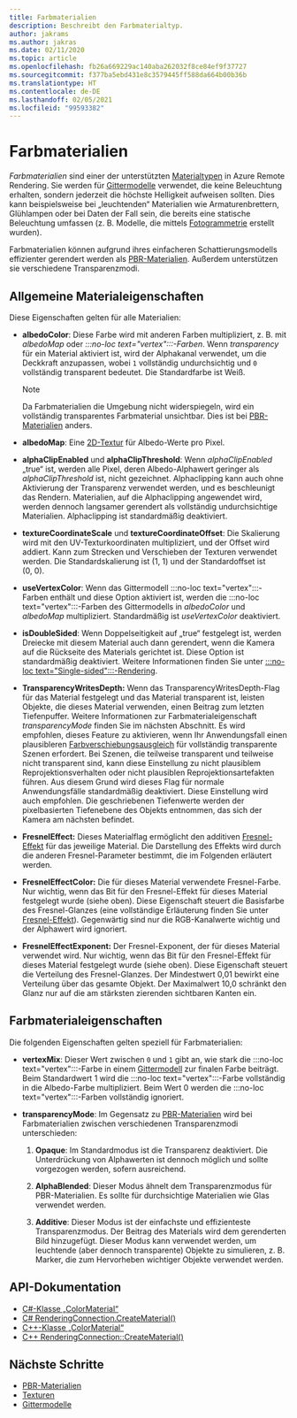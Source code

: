 ```yaml
---
title: Farbmaterialien
description: Beschreibt den Farbmaterialtyp.
author: jakrams
ms.author: jakras
ms.date: 02/11/2020
ms.topic: article
ms.openlocfilehash: fb26a669229ac140aba262032f8ce84ef9f37727
ms.sourcegitcommit: f377ba5ebd431e8c3579445ff588da664b00b36b
ms.translationtype: HT
ms.contentlocale: de-DE
ms.lasthandoff: 02/05/2021
ms.locfileid: "99593382"
---
```

# <a name="color-materials"></a>Farbmaterialien

*Farbmaterialien* sind einer der unterstützten [Materialtypen](../../concepts/materials.md) in Azure Remote Rendering. Sie werden für [Gittermodelle](../../concepts/meshes.md) verwendet, die keine Beleuchtung erhalten, sondern jederzeit die höchste Helligkeit aufweisen sollten. Dies kann beispielsweise bei „leuchtenden“ Materialien wie Armaturenbrettern, Glühlampen oder bei Daten der Fall sein, die bereits eine statische Beleuchtung umfassen (z. B. Modelle, die mittels [Fotogrammetrie](https://en.wikipedia.org/wiki/Photogrammetry) erstellt wurden).

Farbmaterialien können aufgrund ihres einfacheren Schattierungsmodells effizienter gerendert werden als [PBR-Materialien](pbr-materials.md). Außerdem unterstützen sie verschiedene Transparenzmodi.

## <a name="common-material-properties"></a>Allgemeine Materialeigenschaften

Diese Eigenschaften gelten für alle Materialien:

* **albedoColor**: Diese Farbe wird mit anderen Farben multipliziert, z. B. mit *albedoMap* oder *:::no-loc text="vertex":::-Farben*. Wenn *transparency* für ein Material aktiviert ist, wird der Alphakanal verwendet, um die Deckkraft anzupassen, wobei `1` vollständig undurchsichtig und `0` vollständig transparent bedeutet. Die Standardfarbe ist Weiß.

  > [!NOTE]
  > Da Farbmaterialien die Umgebung nicht widerspiegeln, wird ein vollständig transparentes Farbmaterial unsichtbar. Dies ist bei [PBR-Materialien](pbr-materials.md) anders.

* **albedoMap**: Eine [2D-Textur](../../concepts/textures.md) für Albedo-Werte pro Pixel.

* **alphaClipEnabled** und **alphaClipThreshold**: Wenn *alphaClipEnabled* „true“ ist, werden alle Pixel, deren Albedo-Alphawert geringer als *alphaClipThreshold* ist, nicht gezeichnet. Alphaclipping kann auch ohne Aktivierung der Transparenz verwendet werden, und es beschleunigt das Rendern. Materialien, auf die Alphaclipping angewendet wird, werden dennoch langsamer gerendert als vollständig undurchsichtige Materialien. Alphaclipping ist standardmäßig deaktiviert.

* **textureCoordinateScale** und **textureCoordinateOffset**: Die Skalierung wird mit den UV-Texturkoordinaten multipliziert, und der Offset wird addiert. Kann zum Strecken und Verschieben der Texturen verwendet werden. Die Standardskalierung ist (1, 1) und der Standardoffset ist (0, 0).

* **useVertexColor**: Wenn das Gittermodell :::no-loc text="vertex":::-Farben enthält und diese Option aktiviert ist, werden die :::no-loc text="vertex":::-Farben des Gittermodells in *albedoColor* und *albedoMap* multipliziert. Standardmäßig ist *useVertexColor* deaktiviert.

* **isDoubleSided**: Wenn Doppelseitigkeit auf „true“ festgelegt ist, werden Dreiecke mit diesem Material auch dann gerendert, wenn die Kamera auf die Rückseite des Materials gerichtet ist. Diese Option ist standardmäßig deaktiviert. Weitere Informationen finden Sie unter [:::no-loc text="Single-sided":::-Rendering](single-sided-rendering.md).

* **TransparencyWritesDepth:** Wenn das TransparencyWritesDepth-Flag für das Material festgelegt und das Material transparent ist, leisten Objekte, die dieses Material verwenden, einen Beitrag zum letzten Tiefenpuffer. Weitere Informationen zur Farbmaterialeigenschaft *transparencyMode* finden Sie im nächsten Abschnitt. Es wird empfohlen, dieses Feature zu aktivieren, wenn Ihr Anwendungsfall einen plausibleren [Farbverschiebungsausgleich](late-stage-reprojection.md) für vollständig transparente Szenen erfordert. Bei Szenen, die teilweise transparent und teilweise nicht transparent sind, kann diese Einstellung zu nicht plausiblem Reprojektionsverhalten oder nicht plausiblen Reprojektionsartefakten führen. Aus diesem Grund wird dieses Flag für normale Anwendungsfälle standardmäßig deaktiviert. Diese Einstellung wird auch empfohlen. Die geschriebenen Tiefenwerte werden der pixelbasierten Tiefenebene des Objekts entnommen, das sich der Kamera am nächsten befindet.

* **FresnelEffect:** Dieses Materialflag ermöglicht den additiven [Fresnel-Effekt](../../overview/features/fresnel-effect.md) für das jeweilige Material. Die Darstellung des Effekts wird durch die anderen Fresnel-Parameter bestimmt, die im Folgenden erläutert werden. 

* **FresnelEffectColor:** Die für dieses Material verwendete Fresnel-Farbe. Nur wichtig, wenn das Bit für den Fresnel-Effekt für dieses Material festgelegt wurde (siehe oben). Diese Eigenschaft steuert die Basisfarbe des Fresnel-Glanzes (eine vollständige Erläuterung finden Sie unter [Fresnel-Effekt](../../overview/features/fresnel-effect.md)). Gegenwärtig sind nur die RGB-Kanalwerte wichtig und der Alphawert wird ignoriert.

* **FresnelEffectExponent:** Der Fresnel-Exponent, der für dieses Material verwendet wird. Nur wichtig, wenn das Bit für den Fresnel-Effekt für dieses Material festgelegt wurde (siehe oben). Diese Eigenschaft steuert die Verteilung des Fresnel-Glanzes. Der Mindestwert 0,01 bewirkt eine Verteilung über das gesamte Objekt. Der Maximalwert 10,0 schränkt den Glanz nur auf die am stärksten zierenden sichtbaren Kanten ein.

## <a name="color-material-properties"></a>Farbmaterialeigenschaften

Die folgenden Eigenschaften gelten speziell für Farbmaterialien:

* **vertexMix**: Dieser Wert zwischen `0` und `1` gibt an, wie stark die :::no-loc text="vertex":::-Farbe in einem [Gittermodell](../../concepts/meshes.md) zur finalen Farbe beiträgt. Beim Standardwert 1 wird die :::no-loc text="vertex":::-Farbe vollständig in die Albedo-Farbe multipliziert. Beim Wert 0 werden die :::no-loc text="vertex":::-Farben vollständig ignoriert.

* **transparencyMode**: Im Gegensatz zu [PBR-Materialien](pbr-materials.md) wird bei Farbmaterialien zwischen verschiedenen Transparenzmodi unterschieden:

  1. **Opaque**: Im Standardmodus ist die Transparenz deaktiviert. Die Unterdrückung von Alphawerten ist dennoch möglich und sollte vorgezogen werden, sofern ausreichend.
  
  1. **AlphaBlended**: Dieser Modus ähnelt dem Transparenzmodus für PBR-Materialien. Es sollte für durchsichtige Materialien wie Glas verwendet werden.

  1. **Additive**: Dieser Modus ist der einfachste und effizienteste Transparenzmodus. Der Beitrag des Materials wird dem gerenderten Bild hinzugefügt. Dieser Modus kann verwendet werden, um leuchtende (aber dennoch transparente) Objekte zu simulieren, z. B. Marker, die zum Hervorheben wichtiger Objekte verwendet werden.

## <a name="api-documentation"></a>API-Dokumentation

* [C#-Klasse „ColorMaterial“](/dotnet/api/microsoft.azure.remoterendering.colormaterial)
* [C# RenderingConnection.CreateMaterial()](/dotnet/api/microsoft.azure.remoterendering.renderingconnection.creatematerial)
* [C++-Klasse „ColorMaterial“](/cpp/api/remote-rendering/colormaterial)
* [C++ RenderingConnection::CreateMaterial()](/cpp/api/remote-rendering/renderingconnection#creatematerial)

## <a name="next-steps"></a>Nächste Schritte

* [PBR-Materialien](pbr-materials.md)
* [Texturen](../../concepts/textures.md)
* [Gittermodelle](../../concepts/meshes.md)